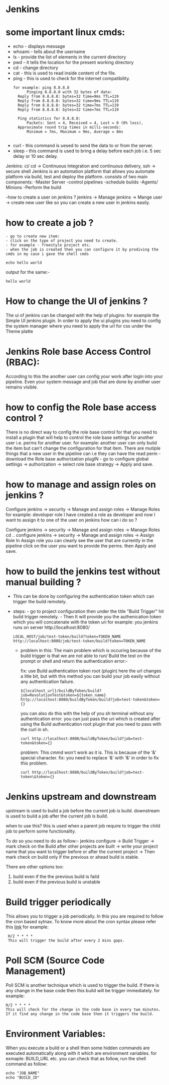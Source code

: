 # Jenkins

# some important linux cmds:
- echo - displays message
- whoami - tells about the username
- ls - provide the list of elements in the current directory
- pwd - it tells the location for the present working directory
- cd - change directory
- cat - this is used to read inside content of the file.
- ping - this is used to check for the internet compatibility.
  ```
  for example: ping 8.8.8.8
        Pinging 8.8.8.8 with 32 bytes of data:
	Reply from 8.8.8.8: bytes=32 time=9ms TTL=119
	Reply from 8.8.8.8: bytes=32 time=9ms TTL=119
	Reply from 8.8.8.8: bytes=32 time=7ms TTL=119
	Reply from 8.8.8.8: bytes=32 time=7ms TTL=119
	
	Ping statistics for 8.8.8.8:
	    Packets: Sent = 4, Received = 4, Lost = 0 (0% loss),
	Approximate round trip times in milli-seconds:
	    Minimum = 7ms, Maximum = 9ms, Average = 8ms


  ```
- curl - this command is uesed to send the data to or from the server. 
- sleep - this command is used to bring a delay before each job i.e. 5 sec delay or 10 sec delay.


Jenkins: ci/ cd  -> Continuous Integration and continuous delivery, ssh -> secure shell 
Jenkins is an automation platform that allows you automate platform via build, test and deploy the platform. 
consists of two main components: 
-Master Server
	-control pipelines
	-schedule builds
-Agents/ Minions
	-Perform the build

 -how to create a user on jenkins ?
 jenkins -> Manage jenkins -> Mange user -> create new user 
 like so you can create a new user in jenkins easily.

 # how to create a job ?
	- go to create new item:
 	- click on the type of project you need to create.
  	- for example - freestyle project etc.
	- when the job is created then you can configure it by prodiving the cmds in my case i gave the shell cmds
   ```
   echo hello world
   ```
   output for the same:-

   ```
   hello world
   ```
# How to change the UI of jenkins ?
  The ui of jenkins can be changed with the help of plugins:
  for example the Simple UI jenkins plugin. In order to apply the ui plugins you need to config the system manager where you need to apply the url for css under the Theme platte

# Jenkins Role base Access Control (RBAC):
  According to this the another user can config your work after login into your pipeline.
  Even your system message and job that are done by another user remains visible.

# how to config the Role base access control ?
  There is no direct way to config the role base control for that you need to install a plugin that will help to control the role base settings for another user i.e. perms for another user. for example: another user can only build the item but can't change the configuration for that item. There are mutiple things that a new user in the pipeline can i.e they can have the read perm 
	- download the Role base authorization plugIN
   	- go to configure global settings -> authorization -> select role base strategy -> Apply and save.

# how to manage and assign roles on jenkins ?
  Configure jenkins -> security -> Manage and assign roles -> Manage Roles
  for example: developer role
  I have created a role as developer and now I want to assign it to one of the user on jenkins how can i do so ?
  
  Configure jenkins -> security -> Manage and assign roles -> Manage Roles
  cd ..
  configure jenkins -> security -> Manage and assign roles -> Assign Role
  In Assign role you can clearly see the user that are currently in the pipeline
  click on the user you want to provide the perms. then Apply and save. 


  # how to build the jenkins test without manual building ? 
  - This can be done by configuring the authentication token which can trigger the build remotely.
  - steps:
    	- go to project configuration then under the title "Build Trigger" hit build trigger remotely.
    	- Then It will provide you the authenication token which you will concatenate with the token uri
    	for example: you jenkins runs on server http://localhost:8080/

    ```
    LOCAL_HOST/job/test-token/build?token=TOKEN_NAME
    http://localhost:8080/job/test-token/build?token=TOKEN_NAME
    ```

  
    - problem in this:
      The main problem which is occuring because of the build trigger is that we are not able to run/ Build the test on the prompt or shell
      and return the authentication error:-

      fix: use Build authentication token root (plugin)
      here the url changes a litle bit, but with this method you can build your job easily without any authentication failure.

      ```
      ${localhost_url}/buildByToken/build?job=RevolutionTest&token=${token_name}
      http://localhost:8080/buildByToken/build?job=test-token&token={}
      
      ```
      you can also do this with the help of you sh terminal without any authentication error.
      you can just pass the uri which is created after using the Build authentication root plugin that you need to pass with the curl in sh.

      ```
      curl http://localhost:8080/buildByToken/build?job=test-token&token={}
      ```

      problem: This cmmd won't work as it is. This is because of the '&' special character.
      fix: you need to replace '&' with '\&' in order to fix this problem.
      ```
      curl http://localhost:8080/buildByToken/build?job=test-token\&token={}
      ```
# Jenkins upstream and downstream 

  upstream is used to build a job before the current job is build. 
  downstream is used to build a job after the current job is build. 

  when to use this?
  this is used when a parent job require to trigger the child job to perform some functionality. 
  
  To do so you need to do as follow:-
  jenkins configure -> Build Trigger -> mark check on the Build after other projects are built -> write your project name that you want to trigger before or after the current project -> Then mark check on build    only if the previous or ahead build is stable. 

  There are other options too: 
  1) build even if the the previous build is faild
  2) build even if the previous build is unstable

# Build trigger periodically
  This allows you to trigger a job periodically. In this you are required to follow the cron based sytnax. To know more about the cron syntax please refer this [link](https://crontab.guru/)
  for example: 

  ```
   H/2 * * * *
   This will trigger the build after every 2 mins gaps. 
  ```

# Poll SCM (Source Code Management)
  Poll SCM is another technique which is used to trigger the build. If there is any change in the base code then this build will be trigger immediately. 
  for example:

  ```
  H/2 * * * *
  This will check for the change in the code base in every two minutes. If it find any change in the code base then it triggers the build.
  ```

# Environment Variables: 
  When you execute a build or a shell then some hidden commands are executed automatically along with it which are environment variables. for exmaple: BUILD_URL etc.
  you can check that as follow, run the shell command as follow:

  ```
  echo "JOB_NAME"
  echo "BUILD_ID"
  ```
